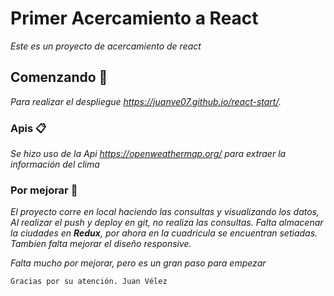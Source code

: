 # Primer Acercamiento a React

_Este es un proyecto de acercamiento de react_

## Comenzando 🚀

_Para realizar el despliegue https://juanve07.github.io/react-start/._

### Apis 📋

_Se hizo uso de la Api https://openweathermap.org/ para extraer la información del clima_


### Por mejorar 🔧

_El proyecto corre en local haciendo las consultas y visualizando los datos, Al realizar el push y deploy en git, no realiza las consultas._
_Falta almacenar la ciudades en **Redux**, por ahora en la cuadricula se encuentran setiadas._
_Tambien falta mejorar el diseño responsive._

_Falta mucho por mejorar, pero es un gran paso para empezar_

```
Gracias por su atención. Juan Vélez
